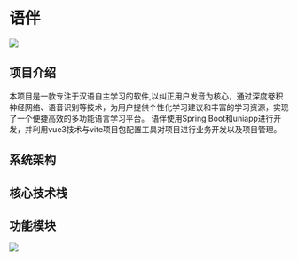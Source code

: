 # **语伴**
![]("C:\Users\rebirth\Desktop\image\logoyuan.png")
## **项目介绍**
  本项目是一款专注于汉语自主学习的软件,以纠正用户发音为核心，通过深度卷积神经网络、语音识别等技术，为用户提供个性化学习建议和丰富的学习资源，实现了一个便捷高效的多功能语言学习平台。
  语伴使用Spring Boot和uniapp进行开发，并利用vue3技术与vite项目包配置工具对项目进行业务开发以及项目管理。
## **系统架构**
## **核心技术栈**
## **功能模块**
![]("C:\Users\rebirth\Desktop\image\ui.png")

